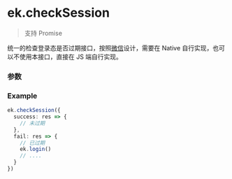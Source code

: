# ek.checkSession

> <Icon type="success" /> 支持 Promise

统一的检查登录态是否过期接口，按照[微信](https://developers.weixin.qq.com/miniprogram/dev/api/open-api/login/wx.checkSession.html)设计，需要在 Native 自行实现，也可以不使用本接口，直接在 JS 端自行实现。

### 参数

<Props options />

### Example

```ts
ek.checkSession({
  success: res => {
    // 未过期
  },
  fail: res => {
    // 已过期
    ek.login()
    // ....
  }
})
```
